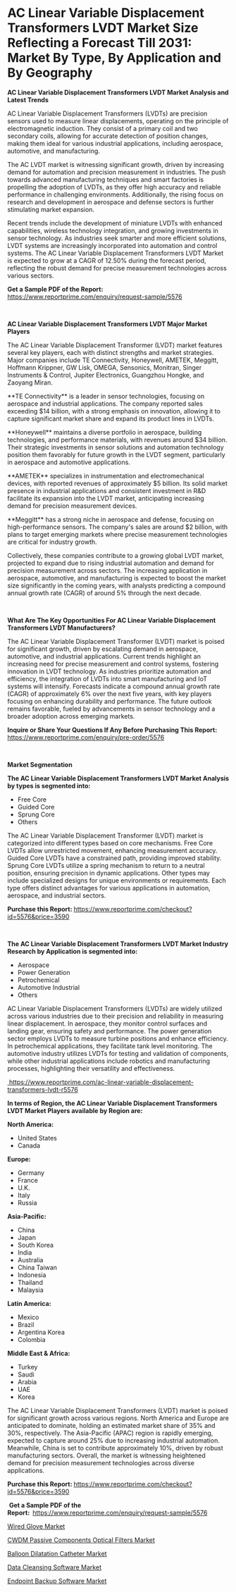 <p><h1>AC Linear Variable Displacement Transformers LVDT Market Size Reflecting a Forecast Till 2031: Market By Type, By Application and By Geography</h1></p><p><strong>AC Linear Variable Displacement Transformers LVDT Market Analysis and Latest Trends</strong></p>
<p><p>AC Linear Variable Displacement Transformers (LVDTs) are precision sensors used to measure linear displacements, operating on the principle of electromagnetic induction. They consist of a primary coil and two secondary coils, allowing for accurate detection of position changes, making them ideal for various industrial applications, including aerospace, automotive, and manufacturing.</p><p>The AC LVDT market is witnessing significant growth, driven by increasing demand for automation and precision measurement in industries. The push towards advanced manufacturing techniques and smart factories is propelling the adoption of LVDTs, as they offer high accuracy and reliable performance in challenging environments. Additionally, the rising focus on research and development in aerospace and defense sectors is further stimulating market expansion.</p><p>Recent trends include the development of miniature LVDTs with enhanced capabilities, wireless technology integration, and growing investments in sensor technology. As industries seek smarter and more efficient solutions, LVDT systems are increasingly incorporated into automation and control systems. The AC Linear Variable Displacement Transformers LVDT Market is expected to grow at a CAGR of 12.50% during the forecast period, reflecting the robust demand for precise measurement technologies across various sectors.</p></p>
<p><strong>Get a Sample PDF of the Report:&nbsp;</strong> <a href="https://www.reportprime.com/enquiry/request-sample/5576">https://www.reportprime.com/enquiry/request-sample/5576</a></p>
<p>&nbsp;</p>
<p><strong>AC Linear Variable Displacement Transformers LVDT Major Market Players</strong></p>
<p><p>The AC Linear Variable Displacement Transformer (LVDT) market features several key players, each with distinct strengths and market strategies. Major companies include TE Connectivity, Honeywell, AMETEK, Meggitt, Hoffmann Krippner, GW Lisk, OMEGA, Sensonics, Monitran, Singer Instruments & Control, Jupiter Electronics, Guangzhou Hongke, and Zaoyang Miran.</p><p>**TE Connectivity** is a leader in sensor technologies, focusing on aerospace and industrial applications. The company reported sales exceeding $14 billion, with a strong emphasis on innovation, allowing it to capture significant market share and expand its product lines in LVDTs.</p><p>**Honeywell** maintains a diverse portfolio in aerospace, building technologies, and performance materials, with revenues around $34 billion. Their strategic investments in sensor solutions and automation technology position them favorably for future growth in the LVDT segment, particularly in aerospace and automotive applications.</p><p>**AMETEK** specializes in instrumentation and electromechanical devices, with reported revenues of approximately $5 billion. Its solid market presence in industrial applications and consistent investment in R&D facilitate its expansion into the LVDT market, anticipating increasing demand for precision measurement devices.</p><p>**Meggitt** has a strong niche in aerospace and defense, focusing on high-performance sensors. The company's sales are around $2 billion, with plans to target emerging markets where precise measurement technologies are critical for industry growth.</p><p>Collectively, these companies contribute to a growing global LVDT market, projected to expand due to rising industrial automation and demand for precision measurement across sectors. The increasing application in aerospace, automotive, and manufacturing is expected to boost the market size significantly in the coming years, with analysts predicting a compound annual growth rate (CAGR) of around 5% through the next decade.</p></p>
<p>&nbsp;</p>
<p><strong>What Are The Key Opportunities For AC Linear Variable Displacement Transformers LVDT Manufacturers?</strong></p>
<p><p>The AC Linear Variable Displacement Transformer (LVDT) market is poised for significant growth, driven by escalating demand in aerospace, automotive, and industrial applications. Current trends highlight an increasing need for precise measurement and control systems, fostering innovation in LVDT technology. As industries prioritize automation and efficiency, the integration of LVDTs into smart manufacturing and IoT systems will intensify. Forecasts indicate a compound annual growth rate (CAGR) of approximately 6% over the next five years, with key players focusing on enhancing durability and performance. The future outlook remains favorable, fueled by advancements in sensor technology and a broader adoption across emerging markets.</p></p>
<p><strong>Inquire or Share Your Questions If Any Before Purchasing This Report:</strong> <a href="https://www.reportprime.com/enquiry/pre-order/5576">https://www.reportprime.com/enquiry/pre-order/5576</a></p>
<p>&nbsp;</p>
<p><strong>Market Segmentation</strong></p>
<p><strong>The AC Linear Variable Displacement Transformers LVDT Market Analysis by types is segmented into:</strong></p>
<p><ul><li>Free Core</li><li>Guided Core</li><li>Sprung Core</li><li>Others</li></ul></p>
<p><p>The AC Linear Variable Displacement Transformer (LVDT) market is categorized into different types based on core mechanisms. Free Core LVDTs allow unrestricted movement, enhancing measurement accuracy. Guided Core LVDTs have a constrained path, providing improved stability. Sprung Core LVDTs utilize a spring mechanism to return to a neutral position, ensuring precision in dynamic applications. Other types may include specialized designs for unique environments or requirements. Each type offers distinct advantages for various applications in automation, aerospace, and industrial sectors.</p></p>
<p><strong>Purchase this Report:&nbsp;</strong><a href="https://www.reportprime.com/checkout?id=5576&price=3590">https://www.reportprime.com/checkout?id=5576&price=3590</a></p>
<p>&nbsp;</p>
<p><strong>The AC Linear Variable Displacement Transformers LVDT Market Industry Research by Application is segmented into:</strong></p>
<p><ul><li>Aerospace</li><li>Power Generation</li><li>Petrochemical</li><li>Automotive Industrial</li><li>Others</li></ul></p>
<p><p>AC Linear Variable Displacement Transformers (LVDTs) are widely utilized across various industries due to their precision and reliability in measuring linear displacement. In aerospace, they monitor control surfaces and landing gear, ensuring safety and performance. The power generation sector employs LVDTs to measure turbine positions and enhance efficiency. In petrochemical applications, they facilitate tank level monitoring. The automotive industry utilizes LVDTs for testing and validation of components, while other industrial applications include robotics and manufacturing processes, highlighting their versatility and effectiveness.</p></p>
<p><a href="https://www.reportprime.com/ac-linear-variable-displacement-transformers-lvdt-r5576">&nbsp;https://www.reportprime.com/ac-linear-variable-displacement-transformers-lvdt-r5576</a></p>
<p><strong>In terms of Region, the AC Linear Variable Displacement Transformers LVDT Market Players available by Region are:</strong></p>
<p>
    <p> <strong> North America: </strong>
        <ul>
            <li>United States</li>
            <li>Canada</li>
        </ul>
        </p> 
    <p> <strong> Europe: </strong>
        <ul>
            <li>Germany</li>
            <li>France</li>
            <li>U.K.</li>
            <li>Italy</li>
            <li>Russia</li>
        </ul>
        </p> 
    <p> <strong> Asia-Pacific: </strong>
        <ul>
            <li>China</li>
            <li>Japan</li>
            <li>South Korea</li>
            <li>India</li>
            <li>Australia</li>
            <li>China Taiwan</li>
            <li>Indonesia</li>
            <li>Thailand</li>
            <li>Malaysia</li>
        </ul>
        </p> 
    <p> <strong> Latin America: </strong>
        <ul>
            <li>Mexico</li>
            <li>Brazil</li>
            <li>Argentina Korea</li>
            <li>Colombia</li>
        </ul>
        </p> 
    <p> <strong> Middle East & Africa: </strong>
        <ul>
            <li>Turkey</li>
            <li>Saudi</li>
            <li>Arabia</li>
            <li>UAE</li>
            <li>Korea</li>
        </ul>
    </p>
    </p>
<p><p>The AC Linear Variable Displacement Transformers (LVDT) market is poised for significant growth across various regions. North America and Europe are anticipated to dominate, holding an estimated market share of 35% and 30%, respectively. The Asia-Pacific (APAC) region is rapidly emerging, expected to capture around 25% due to increasing industrial automation. Meanwhile, China is set to contribute approximately 10%, driven by robust manufacturing sectors. Overall, the market is witnessing heightened demand for precision measurement technologies across diverse applications.</p></p>
<p><strong>Purchase this Report: </strong><a href="https://www.reportprime.com/checkout?id=5576&price=3590">https://www.reportprime.com/checkout?id=5576&price=3590</a></p>
<p>&nbsp;<strong>Get a Sample PDF of the Report:&nbsp;&nbsp;</strong><a href="https://www.reportprime.com/enquiry/request-sample/5576">https://www.reportprime.com/enquiry/request-sample/5576</a></p>
<p><strong></strong></p>
<p><p><a href="https://github.com/FassouRP/Market-Research-Report-List-6/blob/main/wired-glove-market.md">Wired Glove Market</a></p><p><a href="https://github.com/rahu1506/Market-Research-Report-List-6/blob/main/cwdm-passive-components-optical-filters-market.md">CWDM Passive Components Optical Filters Market</a></p><p><a href="https://issuu.com/reportprime-2/docs/balloon-dilatation-catheter-market-_ff77f32bd5a50b">Balloon Dilatation Catheter Market</a></p><p><a href="https://www.linkedin.com/pulse/emerging-trends-data-cleansing-software-market-global-rwmre?trackingId=V6jQbOUFR%2ByLFPeIMFQk9w%3D%3D">Data Cleansing Software Market</a></p><p><a href="https://www.linkedin.com/pulse/endpoint-backup-software-market-forecast-global-trends-omjhe?trackingId=M35Q4FTZSPKujpPjeaaY3w%3D%3D">Endpoint Backup Software Market</a></p></p>